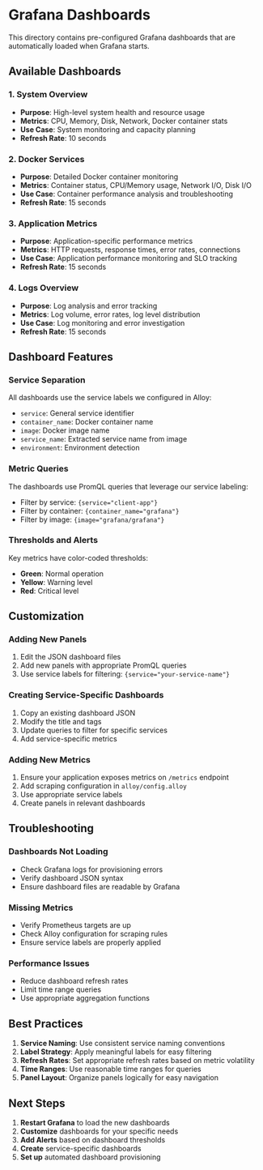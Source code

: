 # Grafana Dashboards

This directory contains pre-configured Grafana dashboards that are automatically loaded when Grafana starts.

## Available Dashboards

### 1. System Overview
- **Purpose**: High-level system health and resource usage
- **Metrics**: CPU, Memory, Disk, Network, Docker container stats
- **Use Case**: System monitoring and capacity planning
- **Refresh Rate**: 10 seconds

### 2. Docker Services
- **Purpose**: Detailed Docker container monitoring
- **Metrics**: Container status, CPU/Memory usage, Network I/O, Disk I/O
- **Use Case**: Container performance analysis and troubleshooting
- **Refresh Rate**: 15 seconds

### 3. Application Metrics
- **Purpose**: Application-specific performance metrics
- **Metrics**: HTTP requests, response times, error rates, connections
- **Use Case**: Application performance monitoring and SLO tracking
- **Refresh Rate**: 15 seconds

### 4. Logs Overview
- **Purpose**: Log analysis and error tracking
- **Metrics**: Log volume, error rates, log level distribution
- **Use Case**: Log monitoring and error investigation
- **Refresh Rate**: 15 seconds

## Dashboard Features

### Service Separation
All dashboards use the service labels we configured in Alloy:
- `service`: General service identifier
- `container_name`: Docker container name
- `image`: Docker image name
- `service_name`: Extracted service name from image
- `environment`: Environment detection

### Metric Queries
The dashboards use PromQL queries that leverage our service labeling:
- Filter by service: `{service="client-app"}`
- Filter by container: `{container_name="grafana"}`
- Filter by image: `{image="grafana/grafana"}`

### Thresholds and Alerts
Key metrics have color-coded thresholds:
- **Green**: Normal operation
- **Yellow**: Warning level
- **Red**: Critical level

## Customization

### Adding New Panels
1. Edit the JSON dashboard files
2. Add new panels with appropriate PromQL queries
3. Use service labels for filtering: `{service="your-service-name"}`

### Creating Service-Specific Dashboards
1. Copy an existing dashboard JSON
2. Modify the title and tags
3. Update queries to filter for specific services
4. Add service-specific metrics

### Adding New Metrics
1. Ensure your application exposes metrics on `/metrics` endpoint
2. Add scraping configuration in `alloy/config.alloy`
3. Use appropriate service labels
4. Create panels in relevant dashboards

## Troubleshooting

### Dashboards Not Loading
- Check Grafana logs for provisioning errors
- Verify dashboard JSON syntax
- Ensure dashboard files are readable by Grafana

### Missing Metrics
- Verify Prometheus targets are up
- Check Alloy configuration for scraping rules
- Ensure service labels are properly applied

### Performance Issues
- Reduce dashboard refresh rates
- Limit time range queries
- Use appropriate aggregation functions

## Best Practices

1. **Service Naming**: Use consistent service naming conventions
2. **Label Strategy**: Apply meaningful labels for easy filtering
3. **Refresh Rates**: Set appropriate refresh rates based on metric volatility
4. **Time Ranges**: Use reasonable time ranges for queries
5. **Panel Layout**: Organize panels logically for easy navigation

## Next Steps

1. **Restart Grafana** to load the new dashboards
2. **Customize** dashboards for your specific needs
3. **Add Alerts** based on dashboard thresholds
4. **Create** service-specific dashboards
5. **Set up** automated dashboard provisioning
